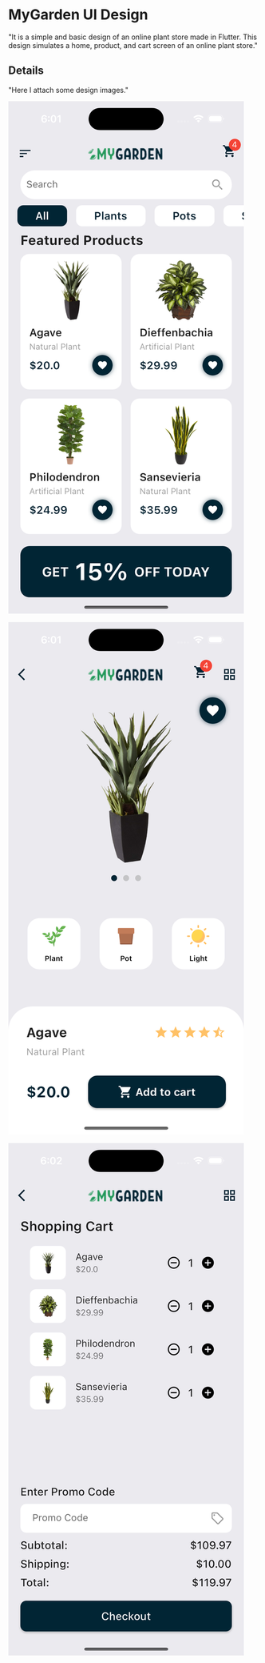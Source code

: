 # MyGarden UI Design

"It is a simple and basic design of an online plant store made in Flutter. This design simulates a home, product, and cart screen of an online plant store."

## Details

"Here I attach some design images."


![Home Screen](https://raw.githubusercontent.com/BrinaldyAlexis/mygarden/main/assets/Simulator%20Screenshot%20-%20iPhone%2015%20Pro%20-%202023-09-28%20at%2018.01.12.png)

![Product Screen](https://raw.githubusercontent.com/BrinaldyAlexis/mygarden/main/assets/Simulator%20Screenshot%20-%20iPhone%2015%20Pro%20-%202023-09-28%20at%2018.01.17.png)

![Cart Screen](https://raw.githubusercontent.com/BrinaldyAlexis/mygarden/main/assets/Simulator%20Screenshot%20-%20iPhone%2015%20Pro%20-%202023-09-28%20at%2018.02.53.png)